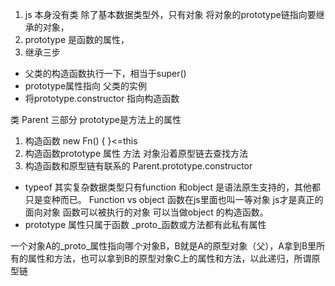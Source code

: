 1. js 本身没有类  除了基本数据类型外，只有对象  将对象的prototype链指向要继承的对象，
2. prototype 是函数的属性，
3. 继承三步
- 父类的构造函数执行一下，相当于super()
- prototype属性指向 父类的实例
- 将prototype.constructor 指向构造函数

类 Parent 三部分 prototype是方法上的属性
1. 构造函数 new Fn() { }<=this
2. 构造函数prototype  属性 方法
 对象沿着原型链去查找方法
 3. 构造函数和原型链有联系的
   Parent.prototype.constructor

   - typeof 其实复杂数据类型只有function 和object 是语法原生支持的，其他都只是变种而已。
   Function vs object
   函数在js里面也叫一等对象 js才是真正的面向对象
   函数可以被执行的对象
   可以当做object 的构造函数。
   - prototype 属性只属于函数
   _proto_函数或方法都有此私有属性

   一个对象A的_proto_属性指向哪个对象B，B就是A的原型对象（父），A拿到B里所有的属性和方法，也可以拿到B的原型对象C上的属性和方法，以此递归，所谓原型链